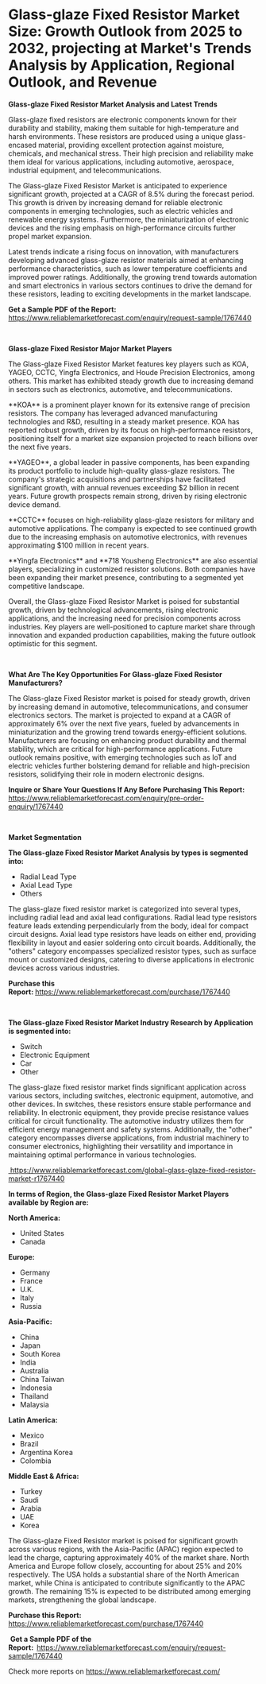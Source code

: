 <p><h1>Glass-glaze Fixed Resistor Market Size: Growth Outlook from 2025 to 2032, projecting at Market's Trends Analysis by Application, Regional Outlook, and Revenue</h1></p><p><strong>Glass-glaze Fixed Resistor Market Analysis and Latest Trends</strong></p>
<p><p>Glass-glaze fixed resistors are electronic components known for their durability and stability, making them suitable for high-temperature and harsh environments. These resistors are produced using a unique glass-encased material, providing excellent protection against moisture, chemicals, and mechanical stress. Their high precision and reliability make them ideal for various applications, including automotive, aerospace, industrial equipment, and telecommunications.</p><p>The Glass-glaze Fixed Resistor Market is anticipated to experience significant growth, projected at a CAGR of 8.5% during the forecast period. This growth is driven by increasing demand for reliable electronic components in emerging technologies, such as electric vehicles and renewable energy systems. Furthermore, the miniaturization of electronic devices and the rising emphasis on high-performance circuits further propel market expansion. </p><p>Latest trends indicate a rising focus on innovation, with manufacturers developing advanced glass-glaze resistor materials aimed at enhancing performance characteristics, such as lower temperature coefficients and improved power ratings. Additionally, the growing trend towards automation and smart electronics in various sectors continues to drive the demand for these resistors, leading to exciting developments in the market landscape.</p></p>
<p><strong>Get a Sample PDF of the Report:&nbsp;</strong> <a href="https://www.reliablemarketforecast.com/enquiry/request-sample/1767440?utm_campaign=2479&utm_medium=2&utm_source=Github&utm_content=ia&utm_term=06042025&utm_id=glass-glaze-fixed-resistor">https://www.reliablemarketforecast.com/enquiry/request-sample/1767440</a></p>
<p>&nbsp;</p>
<p><strong>Glass-glaze Fixed Resistor Major Market Players</strong></p>
<p><p>The Glass-glaze Fixed Resistor Market features key players such as KOA, YAGEO, CCTC, Yingfa Electronics, and Houde Precision Electronics, among others. This market has exhibited steady growth due to increasing demand in sectors such as electronics, automotive, and telecommunications.</p><p>**KOA** is a prominent player known for its extensive range of precision resistors. The company has leveraged advanced manufacturing technologies and R&D, resulting in a steady market presence. KOA has reported robust growth, driven by its focus on high-performance resistors, positioning itself for a market size expansion projected to reach billions over the next five years.</p><p>**YAGEO**, a global leader in passive components, has been expanding its product portfolio to include high-quality glass-glaze resistors. The company's strategic acquisitions and partnerships have facilitated significant growth, with annual revenues exceeding $2 billion in recent years. Future growth prospects remain strong, driven by rising electronic device demand.</p><p>**CCTC** focuses on high-reliability glass-glaze resistors for military and automotive applications. The company is expected to see continued growth due to the increasing emphasis on automotive electronics, with revenues approximating $100 million in recent years.</p><p>**Yingfa Electronics** and **718 Yousheng Electronics** are also essential players, specializing in customized resistor solutions. Both companies have been expanding their market presence, contributing to a segmented yet competitive landscape.</p><p>Overall, the Glass-glaze Fixed Resistor Market is poised for substantial growth, driven by technological advancements, rising electronic applications, and the increasing need for precision components across industries. Key players are well-positioned to capture market share through innovation and expanded production capabilities, making the future outlook optimistic for this segment.</p></p>
<p>&nbsp;</p>
<p><strong>What Are The Key Opportunities For Glass-glaze Fixed Resistor Manufacturers?</strong></p>
<p><p>The Glass-glaze Fixed Resistor market is poised for steady growth, driven by increasing demand in automotive, telecommunications, and consumer electronics sectors. The market is projected to expand at a CAGR of approximately 6% over the next five years, fueled by advancements in miniaturization and the growing trend towards energy-efficient solutions. Manufacturers are focusing on enhancing product durability and thermal stability, which are critical for high-performance applications. Future outlook remains positive, with emerging technologies such as IoT and electric vehicles further bolstering demand for reliable and high-precision resistors, solidifying their role in modern electronic designs.</p></p>
<p><strong>Inquire or Share Your Questions If Any Before Purchasing This Report:</strong> <a href="https://www.reliablemarketforecast.com/enquiry/pre-order-enquiry/1767440?utm_campaign=2479&utm_medium=2&utm_source=Github&utm_content=ia&utm_term=06042025&utm_id=glass-glaze-fixed-resistor">https://www.reliablemarketforecast.com/enquiry/pre-order-enquiry/1767440</a></p>
<p>&nbsp;</p>
<p><strong>Market Segmentation</strong></p>
<p><strong>The Glass-glaze Fixed Resistor Market Analysis by types is segmented into:</strong></p>
<p><ul><li>Radial Lead Type</li><li>Axial Lead Type</li><li>Others</li></ul></p>
<p><p>The glass-glaze fixed resistor market is categorized into several types, including radial lead and axial lead configurations. Radial lead type resistors feature leads extending perpendicularly from the body, ideal for compact circuit designs. Axial lead type resistors have leads on either end, providing flexibility in layout and easier soldering onto circuit boards. Additionally, the "others" category encompasses specialized resistor types, such as surface mount or customized designs, catering to diverse applications in electronic devices across various industries.</p></p>
<p><strong>Purchase this Report:&nbsp;</strong><a href="https://www.reliablemarketforecast.com/purchase/1767440?utm_campaign=2479&utm_medium=2&utm_source=Github&utm_content=ia&utm_term=06042025&utm_id=glass-glaze-fixed-resistor">https://www.reliablemarketforecast.com/purchase/1767440</a></p>
<p>&nbsp;</p>
<p><strong>The Glass-glaze Fixed Resistor Market Industry Research by Application is segmented into:</strong></p>
<p><ul><li>Switch</li><li>Electronic Equipment</li><li>Car</li><li>Other</li></ul></p>
<p><p>The glass-glaze fixed resistor market finds significant application across various sectors, including switches, electronic equipment, automotive, and other devices. In switches, these resistors ensure stable performance and reliability. In electronic equipment, they provide precise resistance values critical for circuit functionality. The automotive industry utilizes them for efficient energy management and safety systems. Additionally, the "other" category encompasses diverse applications, from industrial machinery to consumer electronics, highlighting their versatility and importance in maintaining optimal performance in various technologies.</p></p>
<p><a href="https://www.reliablemarketforecast.com/global-glass-glaze-fixed-resistor-market-r1767440?utm_campaign=2479&utm_medium=2&utm_source=Github&utm_content=ia&utm_term=06042025&utm_id=glass-glaze-fixed-resistor">&nbsp;https://www.reliablemarketforecast.com/global-glass-glaze-fixed-resistor-market-r1767440</a></p>
<p><strong>In terms of Region, the Glass-glaze Fixed Resistor Market Players available by Region are:</strong></p>
<p>
    <p> <strong> North America: </strong>
        <ul>
            <li>United States</li>
            <li>Canada</li>
        </ul>
        </p> 
    <p> <strong> Europe: </strong>
        <ul>
            <li>Germany</li>
            <li>France</li>
            <li>U.K.</li>
            <li>Italy</li>
            <li>Russia</li>
        </ul>
        </p> 
    <p> <strong> Asia-Pacific: </strong>
        <ul>
            <li>China</li>
            <li>Japan</li>
            <li>South Korea</li>
            <li>India</li>
            <li>Australia</li>
            <li>China Taiwan</li>
            <li>Indonesia</li>
            <li>Thailand</li>
            <li>Malaysia</li>
        </ul>
        </p> 
    <p> <strong> Latin America: </strong>
        <ul>
            <li>Mexico</li>
            <li>Brazil</li>
            <li>Argentina Korea</li>
            <li>Colombia</li>
        </ul>
        </p> 
    <p> <strong> Middle East & Africa: </strong>
        <ul>
            <li>Turkey</li>
            <li>Saudi</li>
            <li>Arabia</li>
            <li>UAE</li>
            <li>Korea</li>
        </ul>
    </p>
    </p>
<p><p>The Glass-glaze Fixed Resistor market is poised for significant growth across various regions, with the Asia-Pacific (APAC) region expected to lead the charge, capturing approximately 40% of the market share. North America and Europe follow closely, accounting for about 25% and 20% respectively. The USA holds a substantial share of the North American market, while China is anticipated to contribute significantly to the APAC growth. The remaining 15% is expected to be distributed among emerging markets, strengthening the global landscape.</p></p>
<p><strong>Purchase this Report: </strong><a href="https://www.reliablemarketforecast.com/purchase/1767440?utm_campaign=2479&utm_medium=2&utm_source=Github&utm_content=ia&utm_term=06042025&utm_id=glass-glaze-fixed-resistor">https://www.reliablemarketforecast.com/purchase/1767440</a></p>
<p>&nbsp;<strong>Get a Sample PDF of the Report:&nbsp;&nbsp;</strong><a href="https://www.reliablemarketforecast.com/enquiry/request-sample/1767440?utm_campaign=2479&utm_medium=2&utm_source=Github&utm_content=ia&utm_term=06042025&utm_id=glass-glaze-fixed-resistor">https://www.reliablemarketforecast.com/enquiry/request-sample/1767440</a></p>
<p><strong></strong></p>
<p>Check more reports on <a href="https://www.reliablemarketforecast.com/?utm_campaign=2479&utm_medium=2&utm_source=Github&utm_content=ia&utm_term=06042025&utm_id=glass-glaze-fixed-resistor">https://www.reliablemarketforecast.com/</a></p>